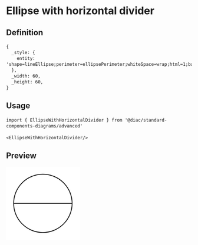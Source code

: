 # Ellipse with horizontal divider

## Definition

```
{
  _style: { 
    entity: 'shape=lineEllipse;perimeter=ellipsePerimeter;whiteSpace=wrap;html=1;backgroundOutline=1;',
  },
  _width: 60,
  _height: 60,
}
```

## Usage

```
import { EllipseWithHorizontalDivider } from '@diac/standard-components-diagrams/advanced'

<EllipseWithHorizontalDivider/>
```

## Preview

<img src="./ellipse-with-horizontal-divider.png" width="200"/>
